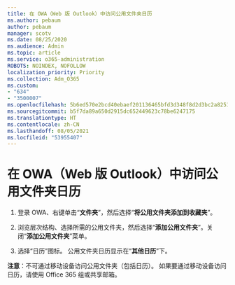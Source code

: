 ```yaml
---
title: 在 OWA（Web 版 Outlook）中访问公用文件夹日历
ms.author: pebaum
author: pebaum
manager: scotv
ms.date: 08/25/2020
ms.audience: Admin
ms.topic: article
ms.service: o365-administration
ROBOTS: NOINDEX, NOFOLLOW
localization_priority: Priority
ms.collection: Adm_O365
ms.custom:
- "634"
- "3500007"
ms.openlocfilehash: 5b6ed570e2bcd40ebaef201136465bfd3d348f8d2d3bc2a8251ae1a12eec1589
ms.sourcegitcommit: b5f7da89a650d2915dc652449623c78be6247175
ms.translationtype: HT
ms.contentlocale: zh-CN
ms.lasthandoff: 08/05/2021
ms.locfileid: "53955407"
---
```

# <a name="access-a-public-folder-calendar-in-owa-outlook-on-the-web"></a>在 OWA（Web 版 Outlook）中访问公用文件夹日历

1. 登录 OWA、右键单击“**文件夹**”，然后选择“**将公用文件夹添加到收藏夹**”。

2. 浏览层次结构、选择所需的公用文件夹，然后选择“**添加公用文件夹**”。关闭“**添加公用文件夹**”菜单。  

3. 选择“日历”图标。 公用文件夹日历显示在“**其他日历**”下。  

**注意**：不可通过移动设备访问公用文件夹（包括日历）。 如果要通过移动设备访问日历，请使用 Office 365 组或共享邮箱。